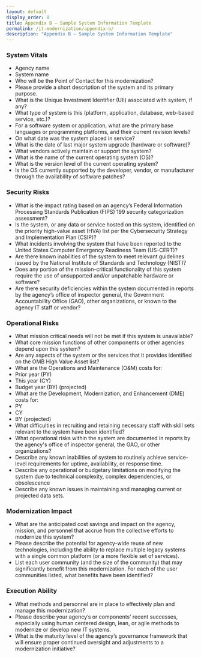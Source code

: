 ```yaml
---
layout: default
display_order: 8
title: Appendix B – Sample System Information Template
permalink: /it-modernization/appendix-b/
description: "Appendix B – Sample System Information Template"
---
```


### System Vitals
*	Agency name
*	System name
*	Who will be the Point of Contact for this modernization?
*	Please provide a short description of the system and its primary purpose.
*	What is the Unique Investment Identifier (UII) associated with system, if any?
*	What type of system is this (platform, application, database, web-based service, etc.)?
*	For a software system or application, what are the primary base languages or programming platforms, and their current revision levels?
*	On what date was the system placed in service?
*	What is the date of last major system upgrade (hardware or software)?
*	What vendors actively maintain or support the system?
*	What is the name of the current operating system (OS)?
*	What is the version level of the current operating system?
*	Is the OS currently supported by the developer, vendor, or manufacturer through the availability of software patches?

### Security Risks
* What is the impact rating based on an agency’s Federal Information Processing Standards Publication (FIPS) 199 security categorization assessment?
* Is the system, or any data or service hosted on this system, identified on the priority high-value asset (HVA) list per the Cybersecurity Strategy and Implementation Plan (CSIP)?
*	What incidents involving the system that have been reported to the United States Computer Emergency Readiness Team (US-CERT)?
*	Are there known inabilities of the system to meet relevant guidelines issued by the National Institute of Standards and Technology (NIST)?
*	Does any portion of the mission-critical functionality of this system require the use of unsupported and/or unpatchable hardware or software? 
*	Are there security deficiencies within the system documented in reports by the agency’s office of inspector general, the Government Accountability Office (GAO), other organizations, or known to the agency IT staff or vendor?

### Operational Risks
* What mission critical needs will not be met if this system is unavailable?
*	What core mission functions of other components or other agencies depend upon this system?
*	Are any aspects of the system or the services that it provides identified on the OMB High Value Asset list?
*	What are the Operations and Maintenance (O&M) costs for:
  *	Prior year (PY)
  *	This year (CY)
  *	Budget year (BY) (projected)
*	What are the Development, Modernization, and Enhancement (DME) costs for:
  *	PY
  *	CY
  *	BY (projected)
*	What difficulties in recruiting and retaining necessary staff with skill sets relevant to the system have been identified?
*	What operational risks within the system are documented in reports by the agency's office of inspector general, the GAO, or other organizations?
*	Describe any known inabilities of system to routinely achieve service-level requirements for uptime, availability, or response time.
*	Describe any operational or budgetary limitations on modifying the system due to technical complexity, complex dependencies, or obsolescence
*	Describe any known issues in maintaining and managing current or projected data sets.

### Modernization Impact
* What are the anticipated cost savings and impact on the agency, mission, and personnel that accrue from the collective efforts to modernize this system?
*	Please describe the potential for agency-wide reuse of new technologies, including the ability to replace multiple legacy systems with a single common platform (or a more flexible set of services).
*	List each user community (and the size of the community) that may significantly benefit from this modernization. For each of the user communities listed, what benefits have been identified?

### Execution Ability
*	What methods and personnel are in place to effectively plan and manage this modernization?
*	Please describe your agency’s or components’ recent successes, especially using human centered design, lean, or agile methods to modernize or develop new IT systems.
*	What is the maturity level of the agency’s governance framework that will ensure proper continued oversight and adjustments to a modernization initiative?

